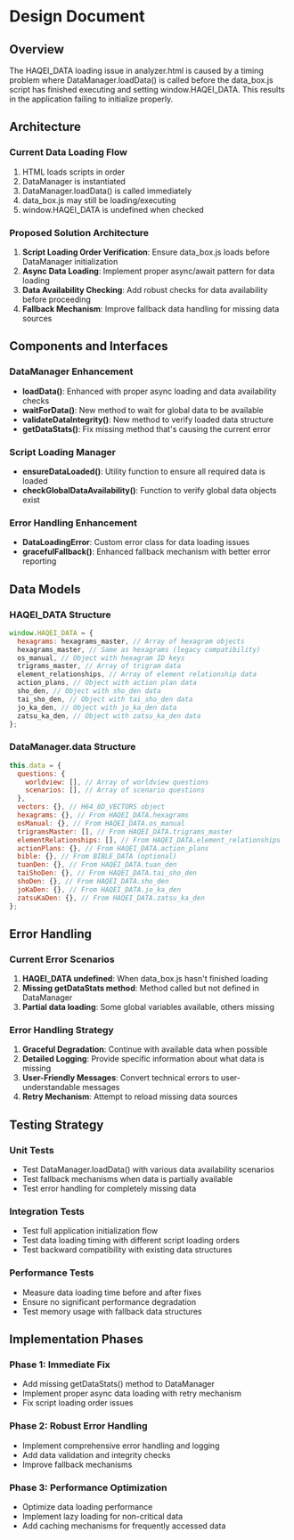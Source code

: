 # Design Document

## Overview

The HAQEI_DATA loading issue in analyzer.html is caused by a timing problem where DataManager.loadData() is called before the data_box.js script has finished executing and setting window.HAQEI_DATA. This results in the application failing to initialize properly.

## Architecture

### Current Data Loading Flow

1. HTML loads scripts in order
2. DataManager is instantiated
3. DataManager.loadData() is called immediately
4. data_box.js may still be loading/executing
5. window.HAQEI_DATA is undefined when checked

### Proposed Solution Architecture

1. **Script Loading Order Verification**: Ensure data_box.js loads before DataManager initialization
2. **Async Data Loading**: Implement proper async/await pattern for data loading
3. **Data Availability Checking**: Add robust checks for data availability before proceeding
4. **Fallback Mechanism**: Improve fallback data handling for missing data sources

## Components and Interfaces

### DataManager Enhancement

- **loadData()**: Enhanced with proper async loading and data availability checks
- **waitForData()**: New method to wait for global data to be available
- **validateDataIntegrity()**: New method to verify loaded data structure
- **getDataStats()**: Fix missing method that's causing the current error

### Script Loading Manager

- **ensureDataLoaded()**: Utility function to ensure all required data is loaded
- **checkGlobalDataAvailability()**: Function to verify global data objects exist

### Error Handling Enhancement

- **DataLoadingError**: Custom error class for data loading issues
- **gracefulFallback()**: Enhanced fallback mechanism with better error reporting

## Data Models

### HAQEI_DATA Structure

```javascript
window.HAQEI_DATA = {
  hexagrams: hexagrams_master, // Array of hexagram objects
  hexagrams_master, // Same as hexagrams (legacy compatibility)
  os_manual, // Object with hexagram ID keys
  trigrams_master, // Array of trigram data
  element_relationships, // Array of element relationship data
  action_plans, // Object with action plan data
  sho_den, // Object with sho_den data
  tai_sho_den, // Object with tai_sho_den data
  jo_ka_den, // Object with jo_ka_den data
  zatsu_ka_den, // Object with zatsu_ka_den data
};
```

### DataManager.data Structure

```javascript
this.data = {
  questions: {
    worldview: [], // Array of worldview questions
    scenarios: [], // Array of scenario questions
  },
  vectors: {}, // H64_8D_VECTORS object
  hexagrams: {}, // From HAQEI_DATA.hexagrams
  osManual: {}, // From HAQEI_DATA.os_manual
  trigramsMaster: [], // From HAQEI_DATA.trigrams_master
  elementRelationships: [], // From HAQEI_DATA.element_relationships
  actionPlans: {}, // From HAQEI_DATA.action_plans
  bible: {}, // From BIBLE_DATA (optional)
  tuanDen: {}, // From HAQEI_DATA.tuan_den
  taiShoDen: {}, // From HAQEI_DATA.tai_sho_den
  shoDen: {}, // From HAQEI_DATA.sho_den
  joKaDen: {}, // From HAQEI_DATA.jo_ka_den
  zatsuKaDen: {}, // From HAQEI_DATA.zatsu_ka_den
};
```

## Error Handling

### Current Error Scenarios

1. **HAQEI_DATA undefined**: When data_box.js hasn't finished loading
2. **Missing getDataStats method**: Method called but not defined in DataManager
3. **Partial data loading**: Some global variables available, others missing

### Error Handling Strategy

1. **Graceful Degradation**: Continue with available data when possible
2. **Detailed Logging**: Provide specific information about what data is missing
3. **User-Friendly Messages**: Convert technical errors to user-understandable messages
4. **Retry Mechanism**: Attempt to reload missing data sources

## Testing Strategy

### Unit Tests

- Test DataManager.loadData() with various data availability scenarios
- Test fallback mechanisms when data is partially available
- Test error handling for completely missing data

### Integration Tests

- Test full application initialization flow
- Test data loading timing with different script loading orders
- Test backward compatibility with existing data structures

### Performance Tests

- Measure data loading time before and after fixes
- Ensure no significant performance degradation
- Test memory usage with fallback data structures

## Implementation Phases

### Phase 1: Immediate Fix

- Add missing getDataStats() method to DataManager
- Implement proper async data loading with retry mechanism
- Fix script loading order issues

### Phase 2: Robust Error Handling

- Implement comprehensive error handling and logging
- Add data validation and integrity checks
- Improve fallback mechanisms

### Phase 3: Performance Optimization

- Optimize data loading performance
- Implement lazy loading for non-critical data
- Add caching mechanisms for frequently accessed data
